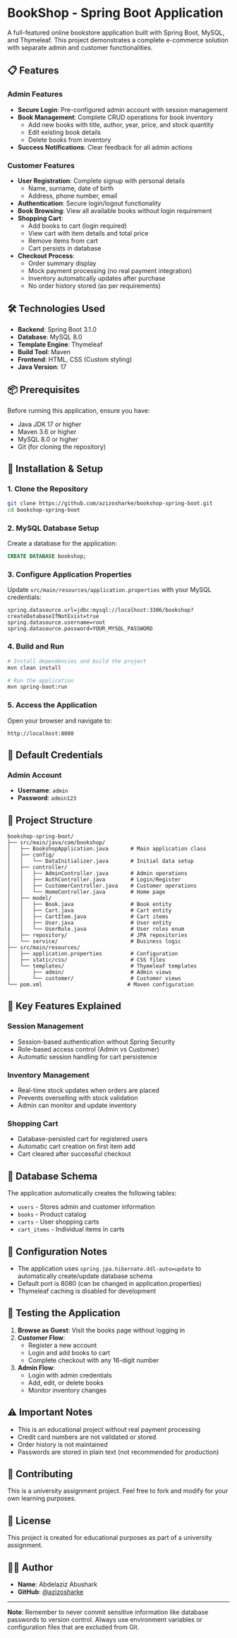 # BookShop - Spring Boot Application

A full-featured online bookstore application built with Spring Boot, MySQL, and Thymeleaf. This project demonstrates a complete e-commerce solution with separate admin and customer functionalities.

## 📋 Features

### Admin Features
- **Secure Login**: Pre-configured admin account with session management
- **Book Management**: Complete CRUD operations for book inventory
  - Add new books with title, author, year, price, and stock quantity
  - Edit existing book details
  - Delete books from inventory
- **Success Notifications**: Clear feedback for all admin actions

### Customer Features
- **User Registration**: Complete signup with personal details
  - Name, surname, date of birth
  - Address, phone number, email
- **Authentication**: Secure login/logout functionality
- **Book Browsing**: View all available books without login requirement
- **Shopping Cart**: 
  - Add books to cart (login required)
  - View cart with item details and total price
  - Remove items from cart
  - Cart persists in database
- **Checkout Process**: 
  - Order summary display
  - Mock payment processing (no real payment integration)
  - Inventory automatically updates after purchase
  - No order history stored (as per requirements)

## 🛠️ Technologies Used

- **Backend**: Spring Boot 3.1.0
- **Database**: MySQL 8.0
- **Template Engine**: Thymeleaf
- **Build Tool**: Maven
- **Frontend**: HTML, CSS (Custom styling)
- **Java Version**: 17

## 📦 Prerequisites

Before running this application, ensure you have:

- Java JDK 17 or higher
- Maven 3.6 or higher
- MySQL 8.0 or higher
- Git (for cloning the repository)

## 🚀 Installation & Setup

### 1. Clone the Repository
```bash
git clone https://github.com/azizosharke/bookshop-spring-boot.git
cd bookshop-spring-boot
```

### 2. MySQL Database Setup
Create a database for the application:
```sql
CREATE DATABASE bookshop;
```

### 3. Configure Application Properties
Update `src/main/resources/application.properties` with your MySQL credentials:
```properties
spring.datasource.url=jdbc:mysql://localhost:3306/bookshop?createDatabaseIfNotExist=true
spring.datasource.username=root
spring.datasource.password=YOUR_MYSQL_PASSWORD
```

### 4. Build and Run
```bash
# Install dependencies and build the project
mvn clean install

# Run the application
mvn spring-boot:run
```

### 5. Access the Application
Open your browser and navigate to:
```
http://localhost:8080
```

## 👤 Default Credentials

### Admin Account
- **Username**: `admin`
- **Password**: `admin123`

## 📁 Project Structure

```
bookshop-spring-boot/
├── src/main/java/com/bookshop/
│   ├── BookshopApplication.java       # Main application class
│   ├── config/
│   │   └── DataInitializer.java       # Initial data setup
│   ├── controller/
│   │   ├── AdminController.java       # Admin operations
│   │   ├── AuthController.java        # Login/Register
│   │   ├── CustomerController.java    # Customer operations
│   │   └── HomeController.java        # Home page
│   ├── model/
│   │   ├── Book.java                  # Book entity
│   │   ├── Cart.java                  # Cart entity
│   │   ├── CartItem.java              # Cart items
│   │   ├── User.java                  # User entity
│   │   └── UserRole.java              # User roles enum
│   ├── repository/                    # JPA repositories
│   └── service/                       # Business logic
├── src/main/resources/
│   ├── application.properties         # Configuration
│   ├── static/css/                    # CSS files
│   └── templates/                     # Thymeleaf templates
│       ├── admin/                     # Admin views
│       └── customer/                  # Customer views
└── pom.xml                           # Maven configuration
```

## 🎯 Key Features Explained

### Session Management
- Session-based authentication without Spring Security
- Role-based access control (Admin vs Customer)
- Automatic session handling for cart persistence

### Inventory Management
- Real-time stock updates when orders are placed
- Prevents overselling with stock validation
- Admin can monitor and update inventory

### Shopping Cart
- Database-persisted cart for registered users
- Automatic cart creation on first item add
- Cart cleared after successful checkout

## 📝 Database Schema

The application automatically creates the following tables:
- `users` - Stores admin and customer information
- `books` - Product catalog
- `carts` - User shopping carts
- `cart_items` - Individual items in carts

## 🔧 Configuration Notes

- The application uses `spring.jpa.hibernate.ddl-auto=update` to automatically create/update database schema
- Default port is 8080 (can be changed in application.properties)
- Thymeleaf caching is disabled for development

## 🧪 Testing the Application

1. **Browse as Guest**: Visit the books page without logging in
2. **Customer Flow**: 
   - Register a new account
   - Login and add books to cart
   - Complete checkout with any 16-digit number
3. **Admin Flow**:
   - Login with admin credentials
   - Add, edit, or delete books
   - Monitor inventory changes

## ⚠️ Important Notes

- This is an educational project without real payment processing
- Credit card numbers are not validated or stored
- Order history is not maintained
- Passwords are stored in plain text (not recommended for production)

## 🤝 Contributing

This is a university assignment project. Feel free to fork and modify for your own learning purposes.

## 📄 License

This project is created for educational purposes as part of a university assignment.

## 👨‍💻 Author

- **Name**: Abdelaziz Abushark
- **GitHub**: [@azizosharke](https://github.com/azizosharke)

---

**Note**: Remember to never commit sensitive information like database passwords to version control. Always use environment variables or configuration files that are excluded from Git.
